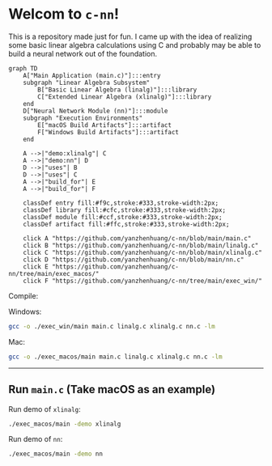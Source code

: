 # Welcom to `c-nn`!
This is a repository made just for fun. I came up with the idea of realizing some basic linear algebra calculations using C and probably may be able to build a neural network out of the foundation.

```mermaid
graph TD
    A["Main Application (main.c)"]:::entry
    subgraph "Linear Algebra Subsystem"
        B["Basic Linear Algebra (linalg)"]:::library
        C["Extended Linear Algebra (xlinalg)"]:::library
    end
    D["Neural Network Module (nn)"]:::module
    subgraph "Execution Environments"
        E["macOS Build Artifacts"]:::artifact
        F["Windows Build Artifacts"]:::artifact
    end

    A -->|"demo:xlinalg"| C
    A -->|"demo:nn"| D
    D -->|"uses"| B
    D -->|"uses"| C
    A -->|"build_for"| E
    A -->|"build_for"| F

    classDef entry fill:#f9c,stroke:#333,stroke-width:2px;
    classDef library fill:#cfc,stroke:#333,stroke-width:2px;
    classDef module fill:#ccf,stroke:#333,stroke-width:2px;
    classDef artifact fill:#ffc,stroke:#333,stroke-width:2px;

    click A "https://github.com/yanzhenhuang/c-nn/blob/main/main.c"
    click B "https://github.com/yanzhenhuang/c-nn/blob/main/linalg.c"
    click C "https://github.com/yanzhenhuang/c-nn/blob/main/xlinalg.c"
    click D "https://github.com/yanzhenhuang/c-nn/blob/main/nn.c"
    click E "https://github.com/yanzhenhuang/c-nn/tree/main/exec_macos/"
    click F "https://github.com/yanzhenhuang/c-nn/tree/main/exec_win/"
```

Compile:

Windows:
```bash
gcc -o ./exec_win/main main.c linalg.c xlinalg.c nn.c -lm
```

Mac:
```bash
gcc -o ./exec_macos/main main.c linalg.c xlinalg.c nn.c -lm
```

---

## Run `main.c` (Take macOS as an example)

Run demo of `xlinalg`:

```zsh
./exec_macos/main -demo xlinalg    
```

Run demo of `nn`:

```zsh
./exec_macos/main -demo nn    
```
